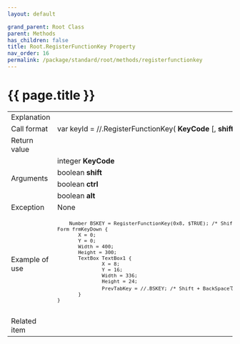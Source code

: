 ```yaml
---
layout: default

grand_parent: Root Class
parent: Methods
has_children: false
title: Root.RegisterFunctionKey Property
nav_order: 16
permalink: /package/standard/root/methods/registerfunctionkey
---
```

# {{ page.title }}

<table>
  <tr>
    <td>Explanation</td>
    <td colspan="2"></td>
  </tr>
  <tr>
    <td>Call format</td>
    <td colspan="2">var keyId = //.RegisterFunctionKey( <b>KeyCode</b> [, <b>shift</b> [, <b>ctrl</b> [, <b>alt</b> ]]] )</td>
  </tr>
  <tr>
    <td>Return value</td>
    <td colspan="2"></td>
  </tr>  
  <tr>
    <td rowspan="4">Arguments</td>
    <td>integer <b>KeyCode</b></td>
    <td></td>
  </tr>
  <tr>
    <td>boolean <b>shift</b></td>
    <td></td>
  </tr>
  <tr>
    <td>boolean <b>ctrl</b></td>
    <td></td>
  </tr>
  <tr>
    <td>boolean <b>alt</b></td>
    <td></td>
  </tr>
  <tr>
    <td>Exception</td>
    <td colspan="2">None</td>
  </tr>
  <tr>
    <td>Example of use</td>
    <td colspan="2">
    <code><pre>
    Number BSKEY = RegisterFunctionKey(0x8, $TRUE); /* Shift + BackSpaceキー */
Form frmKeyDown {
       X = 0;
       Y = 0;
       Width = 400;
       Height = 300;
       TextBox TextBox1 {
               X = 8;
               Y = 16;
               Width = 336;
               Height = 24;
               PrevTabKey = //.BSKEY; /* Shift + BackSpaceで前の項目へ */
       }
}
    </pre></code></td>
  </tr>
  <tr>
    <td>Related item</td>
    <td colspan="2"></td>
  </tr>
</table>



